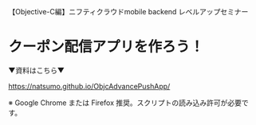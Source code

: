 【Objective-C編】ニフティクラウドmobile backend レベルアップセミナー
# __クーポン配信アプリを作ろう！__

▼資料はこちら▼

https://natsumo.github.io/ObjcAdvancePushApp/

※ Google Chrome または Firefox 推奨。スクリプトの読み込み許可が必要です。
